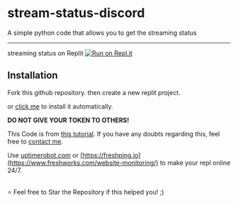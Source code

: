 # stream-status-discord

A simple python code that allows you to get the streaming status

----

streaming status on Replit
[![Run on Repl.it](https://repl.it/badge/github/GGpaogah/stream-status-discord)](https://repl.it/github/GGpaogah/stream-status-discord)



## Installation

Fork this github repository. then create a new replit project.

or [click me](https://replit.com/github/GGpaogah/stream-status-discord) to install it automatically.

**DO NOT GIVE YOUR TOKEN TO OTHERS!**

This Code is from [this tutorial](https://youtu.be/LiCd8c4QQ7U). If you have any doubts regarding this, feel free to [contact me](https://discord.gg/7rjU4SfZwy).

Use [uptimerobot.com](https://uptimerobot.com) or [https://freshping.io](https://www.freshworks.com/website-monitoring/) to make your repl online 24/7.

</br>
⭐ Feel free to Star the Repository if this helped you! ;)

